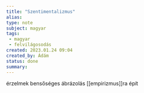 ```yaml
---
title: "Szentimentalizmus"
alias: 
type: note
subject: magyar
tags:
 - magyar
 - felvilágosodás
created: 2023.01.24 09:04
created_by: Ádám
status: done 
summary: 
---
```

érzelmek bensőséges ábrázolás
[[empirizmus]]ra épít

